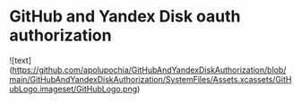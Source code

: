 # GitHub and Yandex Disk oauth authorization
![text] (https://github.com/apolupochia/GitHubAndYandexDiskAuthorization/blob/main/GitHubAndYandexDiskAuthorization/SystemFiles/Assets.xcassets/GitHubLogo.imageset/GitHubLogo.png)
